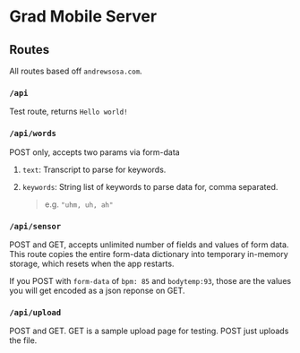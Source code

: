 # Grad Mobile Server

## Routes

All routes based off `andrewsosa.com`.

### `/api`
Test route, returns `Hello world!`

### `/api/words`
POST only, accepts two params via form-data

1. `text`: Transcript to parse for keywords.
2. `keywords`: String list of keywords to parse data
    for, comma separated.

    > e.g. `"uhm, uh, ah"`

### `/api/sensor`
POST and GET, accepts unlimited number of fields and
values of form data. This route copies the entire form-data
dictionary into temporary in-memory storage, which resets
when the app restarts.

If you POST with `form-data` of `bpm: 85` and `bodytemp:93`, those are the
values you will get encoded as a json reponse on GET.

### `/api/upload`
POST and GET. GET is a sample upload page for testing. POST just uploads the
file. 

